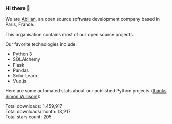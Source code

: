 ### Hi there 👋

We are [Abilian](https://abilian.com/), an open source software development company based in Paris, France.

This organisation contains most of our open source projects.

Our favorite technologies include:

- Python 3
- SQLAlchemy
- Flask
- Pandas
- Sciki-Learn
- Vue.js

Here are some automated stats about our published Python projects
([thanks Simon Willison!][sw-post]):

<!--marker-->
Total downloads: 1,459,917<br>
Total downloads/month: 13,217<br>
Total stars count: 205
<!--end-->

[sw-post]: https://simonwillison.net/2020/Jul/10/self-updating-profile-readme/